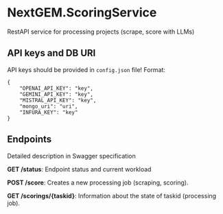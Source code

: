 # NextGEM.ScoringService
RestAPI service for processing projects (scrape, score with LLMs)

## API keys and DB URI

API keys should be provided in ```config.json``` file! Format:
```
{
    "OPENAI_API_KEY": "key",
    "GEMINI_API_KEY": "key",
    "MISTRAL_API_KEY": "key",
    "mongo_uri": "uri",
    "INFURA_KEY": "key"
}
```


## Endpoints

Detailed description in Swagger specification

**GET /status**: Endpoint status and current workload

**POST /score**: Creates a new processing job (scraping, scoring).

**GET /scorings/{taskid}**: Information about the state of taskid (processing job).
